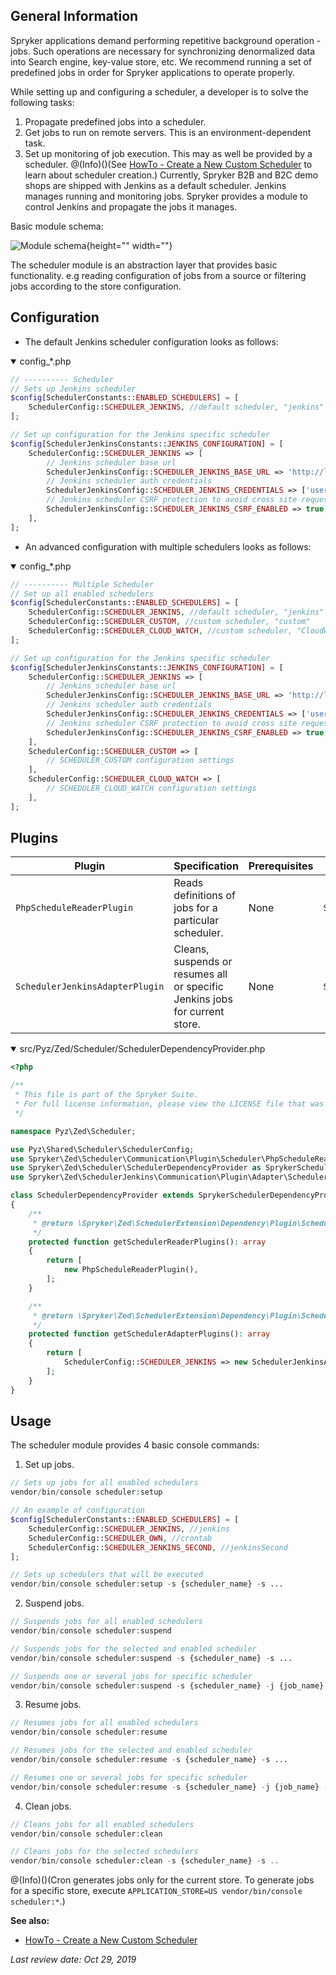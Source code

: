 
## General Information

Spryker applications demand performing repetitive background operation - jobs. Such operations are necessary for synchronizing denormalized data into Search engine, key-value store, etc. We recommend running a set of predefined jobs in order for Spryker applications to operate properly.

While setting up and configuring a scheduler, a developer is to solve the following tasks:

1. Propagate predefined jobs into a scheduler.
2. Get jobs to run on remote servers. This is an environment-dependent task.
3. Set up monitoring of job execution. This may as well be provided by a scheduler.
@(Info)()(See [HowTo - Create a New Custom Scheduler](https://documentation.spryker.com/v3/docs/ht-create-a-new-custom-scheduler-201907) to learn about scheduler creation.)
Currently, Spryker B2B and B2C demo shops are shipped with Jenkins as a default scheduler. Jenkins manages running and monitoring jobs. Spryker provides a module to control Jenkins and propagate the jobs it manages.

Basic module schema:

![Module schema](https://spryker.s3.eu-central-1.amazonaws.com/docs/Tutorials/HowTos/HowTo+Set+up+Schedulers+for+Different+Environments/scheduler-module.png){height="" width=""}

The scheduler module is an abstraction layer that provides basic functionality. e.g reading configuration of  jobs from a source or filtering jobs according to the store configuration.

## Configuration

* The default Jenkins scheduler configuration looks as follows:

<details open>
    <summary>config_*.php</summary>


```php
// ---------- Scheduler
// Sets up Jenkins scheduler
$config[SchedulerConstants::ENABLED_SCHEDULERS] = [
    SchedulerConfig::SCHEDULER_JENKINS, //default scheduler, "jenkins"
];

// Set up configuration for the Jenkins specific scheduler
$config[SchedulerJenkinsConstants::JENKINS_CONFIGURATION] = [
    SchedulerConfig::SCHEDULER_JENKINS => [
        // Jenkins scheduler base url
        SchedulerJenkinsConfig::SCHEDULER_JENKINS_BASE_URL => 'http://localhost:10007/',
        // Jenkins scheduler auth credentials
		SchedulerJenkinsConfig::SCHEDULER_JENKINS_CREDENTIALS => ['username', 'password'],
        // Jenkins scheduler CSRF protection to avoid cross site request forgery
        SchedulerJenkinsConfig::SCHEDULER_JENKINS_CSRF_ENABLED => true,
    ],
];
```
</details>

* An advanced configuration with multiple schedulers looks as follows:

<details open>
<summary>config_*.php</summary>

```php
// ---------- Multiple Scheduler
// Set up all enabled schedulers
$config[SchedulerConstants::ENABLED_SCHEDULERS] = [
    SchedulerConfig::SCHEDULER_JENKINS, //default scheduler, "jenkins"
    SchedulerConfig::SCHEDULER_CUSTOM, //custom scheduler, "custom"
    SchedulerConfig::SCHEDULER_CLOUD_WATCH, //custom scheduler, "CloudWatch"
];

// Set up configuration for the Jenkins specific scheduler
$config[SchedulerJenkinsConstants::JENKINS_CONFIGURATION] = [
    SchedulerConfig::SCHEDULER_JENKINS => [
        // Jenkins scheduler base url
        SchedulerJenkinsConfig::SCHEDULER_JENKINS_BASE_URL => 'http://localhost:10007/',
        // Jenkins scheduler auth credentials
		SchedulerJenkinsConfig::SCHEDULER_JENKINS_CREDENTIALS => ['username', 'password'],
        // Jenkins scheduler CSRF protection to avoid cross site request forgery
        SchedulerJenkinsConfig::SCHEDULER_JENKINS_CSRF_ENABLED => true,
    ],
	SchedulerConfig::SCHEDULER_CUSTOM => [
        // SCHEDULER_CUSTOM configuration settings
    ],
    SchedulerConfig::SCHEDULER_CLOUD_WATCH => [
        // SCHEDULER_CLOUD_WATCH configuration settings
    ],
];
```
</details>

## Plugins

| Plugin | Specification | Prerequisites | Namespace |
| --- | --- | --- | --- |
|  `PhpScheduleReaderPlugin` | Reads definitions of jobs for a particular scheduler. | None | `Spryker\Zed\Scheduler\Communication\Plugin\Scheduler` |
|  `SchedulerJenkinsAdapterPlugin` | Cleans, suspends or resumes all or specific Jenkins jobs for current store. | None | `Spryker\Zed\SchedulerJenkins\Communication\Plugin\Adapter` |

<details open>
<summary> src/Pyz/Zed/Scheduler/SchedulerDependencyProvider.php</summary>

```PHP
<?php

/**
 * This file is part of the Spryker Suite.
 * For full license information, please view the LICENSE file that was distributed with this source code.
 */

namespace Pyz\Zed\Scheduler;

use Pyz\Shared\Scheduler\SchedulerConfig;
use Spryker\Zed\Scheduler\Communication\Plugin\Scheduler\PhpScheduleReaderPlugin;
use Spryker\Zed\Scheduler\SchedulerDependencyProvider as SprykerSchedulerDependencyProvider;
use Spryker\Zed\SchedulerJenkins\Communication\Plugin\Adapter\SchedulerJenkinsAdapterPlugin;

class SchedulerDependencyProvider extends SprykerSchedulerDependencyProvider
{
    /**
     * @return \Spryker\Zed\SchedulerExtension\Dependency\Plugin\ScheduleReaderPluginInterface[]
     */
    protected function getSchedulerReaderPlugins(): array
    {
        return [
            new PhpScheduleReaderPlugin(),
        ];
    }

    /**
     * @return \Spryker\Zed\SchedulerExtension\Dependency\Plugin\SchedulerAdapterPluginInterface[]
     */
    protected function getSchedulerAdapterPlugins(): array
    {
        return [
            SchedulerConfig::SCHEDULER_JENKINS => new SchedulerJenkinsAdapterPlugin(),
        ];
    }
}
```

</details>

## Usage

The scheduler module provides 4 basic console commands:

1. Set up jobs.

```php
// Sets up jobs for all enabled schedulers
vendor/bin/console scheduler:setup

// An example of configuration
$config[SchedulerConstants::ENABLED_SCHEDULERS] = [
    SchedulerConfig::SCHEDULER_JENKINS, //jenkins
    SchedulerConfig::SCHEDULER_OWN, //crontab
	SchedulerConfig::SCHEDULER_JENKINS_SECOND, //jenkinsSecond
];

// Sets up schedulers that will be executed
vendor/bin/console scheduler:setup -s {scheduler_name} -s ...
```
2. Suspend jobs.

```php
// Suspends jobs for all enabled schedulers
vendor/bin/console scheduler:suspend

// Suspends jobs for the selected and enabled scheduler
vendor/bin/console scheduler:suspend -s {scheduler_name} -s ...

// Suspends one or several jobs for specific scheduler
vendor/bin/console scheduler:suspend -s {scheduler_name} -j {job_name}
```
3. Resume jobs.

```PHP
// Resumes jobs for all enabled schedulers
vendor/bin/console scheduler:resume

// Resumes jobs for the selected and enabled scheduler
vendor/bin/console scheduler:resume -s {scheduler_name} -s ...

// Resumes one or several jobs for specific scheduler
vendor/bin/console scheduler:resume -s {scheduler_name} -j {job_name} -j ...
```
4. Clean jobs.

```PHP
// Cleans jobs for all enabled schedulers
vendor/bin/console scheduler:clean

// Cleans jobs for the selected schedulers
vendor/bin/console scheduler:clean -s {scheduler_name} -s ..
```

@(Info)()(Cron generates jobs only for the current store. To generate jobs for a specific store, execute `APPLICATION_STORE=US vendor/bin/console scheduler:*`.)

**See also:**
* [HowTo - Create a New Custom Scheduler](https://documentation.spryker.com/v3/docs/ht-create-a-new-custom-scheduler-201907)

<!--by Oleksandr Myrnyi, Andrii Tserkovnyi-->

*Last review date: Oct 29, 2019*